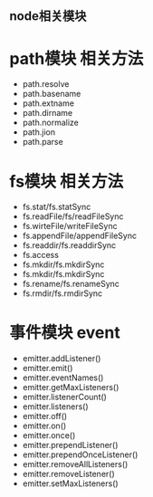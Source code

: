 ## node相关模块

# path模块 相关方法
- path.resolve
- path.basename
- path.extname
- path.dirname
- path.normalize
- path.jion
- path.parse

# fs模块 相关方法
- fs.stat/fs.statSync
- fs.readFile/fs/readFileSync
- fs.wirteFile/writeFileSync
- fs.appendFile/appendFileSync 
- fs.readdir/fs.readdirSync
- fs.access
- fs.mkdir/fs.mkdirSync
- fs.mkdir/fs.mkdirSync
- fs.rename/fs.renameSync
- fs.rmdir/fs.rmdirSync

# 事件模块 event
- emitter.addListener()
- emitter.emit()
- emitter.eventNames()
- emitter.getMaxListeners()
- emitter.listenerCount()
- emitter.listeners()
- emitter.off()
- emitter.on()
- emitter.once()
- emitter.prependListener()
- emitter.prependOnceListener()
- emitter.removeAllListeners()
- emitter.removeListener()
- emitter.setMaxListeners()